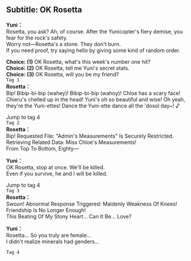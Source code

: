 # 

  
## Subtitle: OK Rosetta
  
**Yuni：**  
Rosetta, you ask? Ah, of course. After the Yunicopter's fiery demise, you  
fear for the rock's safety.  
 Worry not—Rosetta's a stone. They don't burn.  
If you need proof, try saying hello by giving some kind of random order.  
  
**Choice: (1)**  OK Rosetta, what's this week's number one hit?  
**Choice: (2)**  OK Rosetta, tell me Yuni's secret stats.  
**Choice: (3)**  OK Rosetta, will you be my friend?  
`Tag 1`  
**Rosetta：**  
Bip! Bibip-bi-bip (wahey)! Bibip-bi-bip (wahoy)! Chloe has a scary face!  
Chieru's chelled up in the head! Yuni's oh so beautiful and wise! Oh yeah,  
they're the Yuni-ettes! Dance the Yuni-ette dance all the 'dosol day~! ♪  
  
Jump to tag 4  
`Tag 2`  
**Rosetta：**  
Bip! Requested File: \"Admin's Measurements\" Is Securely Restricted.  
Retrieving Related Data: Miss Chloe's Measurements!  
From Top To Bottom, Eighty—  
  
**Yuni：**  
OK Rosetta, stop at once. We'll be killed.  
Even if you survive, he and I will be killed.  
  
Jump to tag 4  
`Tag 3`  
**Rosetta：**  
Swoon! Abnormal Response Triggered: Maidenly Weakness Of Knees!  
Friendship Is No Longer Enough!  
This Beating Of My Stony Heart... Can It Be... Love?  
  
**Yuni：**  
Rosetta... So you truly are female...  
I didn't realize minerals had genders...  
  
`Tag 4`  
